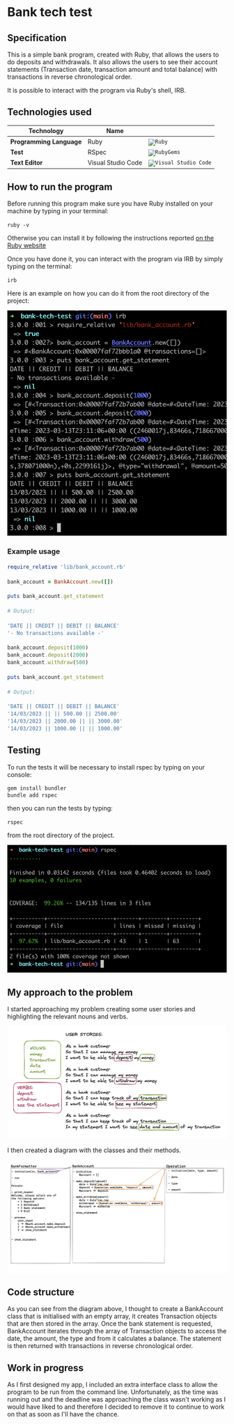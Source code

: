 # Bank tech test

## Specification

This is a simple bank program, created with Ruby, that allows the users to do deposits and withdrawals.
It also allows the users to see their account statements (Transaction date, transaction amount and total balance) with transactions in reverse chronological order.

It is possible to interact with the program via Ruby's shell, IRB.

## Technologies used

| Technology               | Name               |     |
| ------------------------ | ------------------ | --- |
| **Programming Language** | Ruby               |  <code><img height="30" src="https://user-images.githubusercontent.com/25181517/192603745-7d34df9e-7756-4756-a539-6a61badf7a80.png" alt="Ruby" title="Ruby" /></code>   |
| **Test**                 | RSpec              | <code><img height="40" src="https://user-images.githubusercontent.com/25181517/192603750-4142ae75-10fa-4b61-a773-8b2052834357.png" alt="RubyGems" title="RubyGems" /></code> |
| **Text Editor**          | Visual Studio Code |   <code><img height="30" src="https://user-images.githubusercontent.com/25181517/192108891-d86b6220-e232-423a-bf5f-90903e6887c3.png" alt="Visual Studio Code" title="Visual Studio Code" /></code>  |

## How to run the program

Before running this program make sure you have Ruby installed on your machine by typing in your terminal:

`ruby -v`

Otherwise you can install it by following the instructions reported [on the Ruby website](https://www.ruby-lang.org/en/documentation/installation/)

Once you have done it, you can interact with the program via IRB by simply typing on the terminal:

`irb`

Here is an example on how you can do it from the root directory of the project:

<!-- <img height="300" src='images/irb.png'/> -->

![irb example](images/irb.png)

### Example usage

``` ruby
require_relative 'lib/bank_account.rb'

bank_account = BankAccount.new([])

puts bank_account.get_statement

# Output:

'DATE || CREDIT || DEBIT || BALANCE'
'- No transactions available -'

bank_account.deposit(1000)
bank_account.deposit(2000)
bank_account.withdraw(500)

puts bank_account.get_statement

# Output:

'DATE || CREDIT || DEBIT || BALANCE'
'14/03/2023 || || 500.00 || 2500.00'
'14/03/2023 || 2000.00 || || 3000.00'
'14/03/2023 || 1000.00 || || 1000.00'
```

## Testing

To run the tests it will be necessary to install rspec by typing on your console:

```
gem install bundler
bundle add rspec
```

then you can run the tests by typing:

`rspec`

from the root directory of the project.

![tests outcome](images/tests.png)

## My approach to the problem

I started approaching my problem creating some user stories and highlighting the relevant nouns and verbs.

![User stories](images/user_stories.png)

I then created a diagram with the classes and their methods.

![Diagram](images/diagram.png)

## Code structure

As you can see from the diagram above, I thought to create a BankAccount class that is initialised with an empty array, it creates Transaction objects that are then stored in the array. Once the bank statement is requested, BankAccount iterates through the array of Transaction objects to access the date, the amount, the type and from it calculates a balance. The statement is then returned with transactions in reverse chronological order.

## Work in progress

As I first designed my app, I included an extra interface class to allow the program to be run from the command line.
Unfortunately, as the time was running out and the deadline was approaching the class wasn't working as I would have liked to and therefore I decided to remove it to continue to work on that as soon as I'll have the chance.

